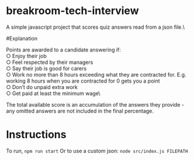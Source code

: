 # breakroom-tech-interview

A simple javascript project that scores quiz answers read from a json file.\ 


#Explanation 

Points are awarded to a candidate answering if:\
○ Enjoy their job\
○ Feel respected by their managers\
○ Say their job is good for carers\
○ Work no more than 8 hours exceeding what they are contracted for. E.g.
working 8 hours when you are contracted for 0 gets you a point\
○ Don’t do unpaid extra work\
○ Get paid at least the minimum wage\

The total available score is an accumulation of the answers they provide - any omitted answers are not included in the final percentage.

# Instructions

To run, ```npm run start``` Or to use a custom json: ```node src/index.js FILEPATH ```




